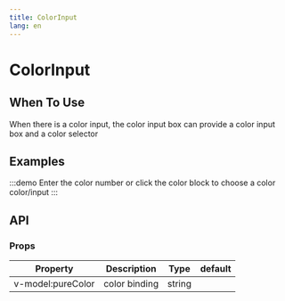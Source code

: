 ```yaml
---
title: ColorInput
lang: en
---
```

# ColorInput

## When To Use

When there is a color input, the color input box can provide a color input box and a color selector

## Examples

:::demo Enter the color number or click the color block to choose a color
color/input
:::

## API

### Props

| Property          | Description   | Type   | default |
| ----------------- | ------------- | ------ | ------- |
| v-model:pureColor | color binding | string |         |
